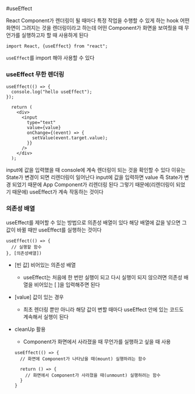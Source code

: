 #useEffect

React Component가 렌더링이 될 때마다 특정 작업을 수행할 수 있게 하는 hook
어떤 화면이 그려지는 것을 렌더링이라고 하는데 어떤 Component가 화면을 보여줬을 때 무언가를 실행하고자 할 때 사용하게 된다

```
import React, {useEffect} from "react";
```

`useEffect`를 import 해야 사용할 수 있다

### useEffect 무한 렌더링

```
useEffect(() => {
  console.log("hello useEffect");
});

  return (
    <div>
      <input
        type="text"
        value={value}
        onChange={(event) => {
          setValue(event.target.value);
        }}
      />
    </div>
  );
```

input에 값을 입력했을 때 console에 계속 렌더링이 되는 것을 확인할 수 있다
이유는 State가 변경이 되면 리렌더링이 일어난다
input에 값을 입력하면 value 즉 State가 변경 되었기 때문에 App Component가 리렌더링 된다
그렇기 때문에(리렌더링이 되었기 때문에) useEffect가 계속 작동하는 것이다

### 의존성 배열

useEffect를 제어할 수 있는 방법으로 의존성 배열이 있다
해당 배열에 값을 넣으면 그 값이 바뀔 때만 useEffect를 실행하는 것이다

```
useEffect(() => {
  // 실행할 함수
}, [의존성배열])
```

- [빈 값] 비어있는 의존성 배열
  - useEffect는 처음에 한 번만 실행이 되고 다시 실행이 되지 않으려면 의존성 배열을 비어있는 [ ]을 입력해주면 된다
- [value] 값이 있는 경우
  - 최초 렌더링 뿐만 아니라 해당 값이 변할 때마다 useEffect 안에 있는 코드도 계속해서 실행이 된다
- cleanUp 활용

  - Component가 화면에서 사라졌을 때 무언가를 실행하고 싶을 때 사용

  ```
  useEffect(() => {
    // 화면에 Component가 나타났을 때(mount) 실행하려는 함수

    return () => {
      // 화면에서 Component가 사라졌을 때(unmount) 실행하려는 함수
    }
  }
  ```
